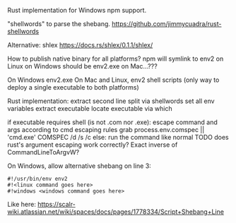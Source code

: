Rust implementation for Windows npm support.

"shellwords" to parse the shebang.
https://github.com/jimmycuadra/rust-shellwords

Alternative: shlex
https://docs.rs/shlex/0.1.1/shlex/

How to publish native binary for all platforms?
npm will symlink to env2 on Linux
on Windows should be env2.exe
on Mac...???

On Windows env2.exe
On Mac and Linux, env2 shell scripts (only way to deploy a single executable to both platforms)



Rust implementation:
extract second line
split via shellwords
set all env variables
extract executable
locate executable via which

if executable requires shell (is not .com nor .exe):
    escape command and args according to cmd escaping rules
    grab process.env.comspec || 'cmd.exe'
    COMSPEC /d /s /c <escaped args>
else:
    run the command like normal
    TODO does rust's argument escaping work correctly?  Exact inverse of CommandLineToArgvW?


On Windows, allow alternative shebang on line 3:

    #!/usr/bin/env env2
    #!<linux command goes here>
    #!windows <windows command goes here>

Like here: https://scalr-wiki.atlassian.net/wiki/spaces/docs/pages/1778334/Script+Shebang+Line
